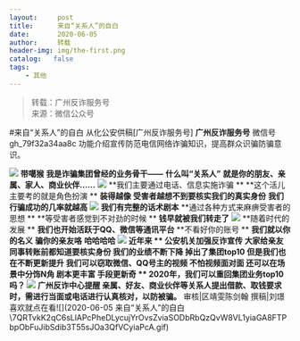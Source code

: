 ```yaml
---
layout:     post
title:      来自“关系人”的自白
date:       2020-06-05
author:     转载
header-img: img/the-first.png
catalog:   false
tags:
    - 其他
---
```


<blockquote><p>转载：广州反诈服务号<br>
来源：微信公众号</p></blockquote>

#来自“关系人”的自白
从化公安供稿[广州反诈服务号]
**广州反诈服务号**
微信号gh_79f32a34aa8c
功能介绍宣传防范电信网络诈骗知识，提高群众识骗防骗意识。

![]({{site.baseurl}}/postimg/U80CvqU0rQqG0S0XG3fcRK4qGEDtzbMGYRSlZ6OzVrANAgHfMk7qTzp3tia5diaPPetkS2ASOkmlCIu9btqclibJw.gif)
**带噶猴**
**我是诈骗集团曾经的业务骨干——**
**什么叫“关系人”**
**就是你的朋友、亲属、家人、商业伙伴……**
![]({{site.baseurl}}/postimg/U80CvqU0rQqsicpVSgz8Fz2z2QLWVsficIgLLh08J4fnWOGSNASD8w6qOGcxu3Qg5eU4mWwRyQT4TeJgS0aQPjiaA.png)
**我们主要通过电话、信息实施诈骗
**
**这个活儿主要考的就是角色扮演
**
**装得越像**
**受害者越想不到要核实我们的真实身份**
**我们行骗成功的几率就越高**
![]({{site.baseurl}}/postimg/U80CvqU0rQqsicpVSgz8Fz2z2QLWVsficIicGUqybcFUjNHexEWFiayIuhhQx9bM4tEMdfmlibIW3Gx4dobHM5XSstg.png)
**我们有完整的话术剧本**
**通过各种方式来麻痹受害者的思想
**
**等受害者感觉到不对劲的时候
**
**钱早就被我们转走了**
![]({{site.baseurl}}/postimg/U80CvqU0rQqhFAmfUsCw0FxtJDxmElJdDrZI8nGRBZibbTgibITE49zDib6bfxrXz5gI1op8p28hxcdHyOdJPddnQ.png)
**随着时代的发展
**
**我们也开始活跃于QQ、微信等通讯平台**
**不看好你的账号
**
**我们就以你的名义**
**骗你的亲友咯**
**哈哈哈哈**
![]({{site.baseurl}}/postimg/U80CvqU0rQqhFAmfUsCw0FxtJDxmElJddk3UziaqItiaNbEPyaSJtVQ4SGvH3yoykIrTiaxZtW235iawtp2aQjjb1w.png)
**近年来
**
**公安机关加强反诈宣传**
**大家给亲友同事转账前都知道要核实身份**
**我们的业绩不断下降**
**掉出了集团top10**
**但是我们也在不断更新提升**
**我们可以窃取微信、QQ号主的视频**
**不怕视频面对面**
**还可以在场景中分饰N角**
**剧本更丰富**
**手段更新奇
**
**2020年，我们可以重回集团业务top10吗？**
![]({{site.baseurl}}/postimg/U80CvqU0rQqhFAmfUsCw0FxtJDxmElJdic0icW22aNHzesUgPWicfuuadvd4d7FNtDXub2bAzpM1q5oQU2iaxibrHwQ.png)
**广州反诈中心提醒**
**亲属、好友、商业伙伴等关系人提出借款、取钱要求时，需进行当面或电话进行认真核对，以防被骗。******
审核|区靖雯陈剑翰
撰稿|刘璟
喜欢就点在看![](2020-06-05
来自“关系人”的自白\\7QRTvkK2qC6sLlAPcPheDLycujYrOvsZviaSODbRbQzQvW8VL1yiaGA8FTPbpObFuJibSdib3T55sJOa3QfVCyiaPcA.gif)
